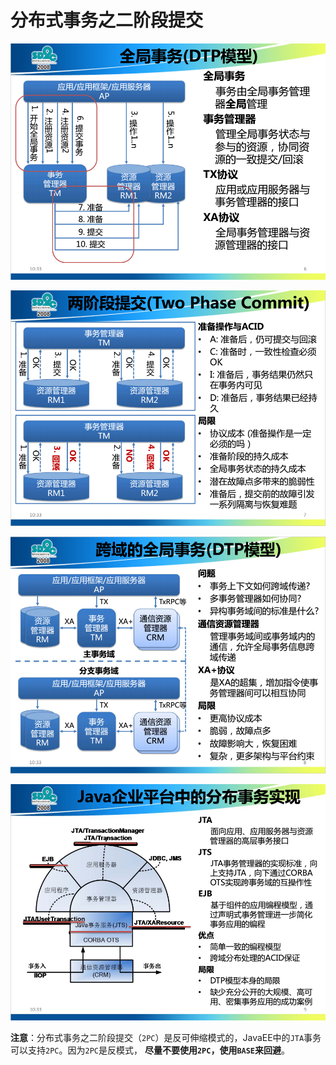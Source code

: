 分布式事务之二阶段提交
==================================================================

![全局事务－DTP模型](img/p11.png)

![两阶段提交](img/p12.png)

![跨域的全局事务－DTP模型](img/p13.png)

![Java企业平台中的分布事务实现](img/p14.png)



**注意**：分布式事务之二阶段提交（`2PC`）是反可伸缩模式的，JavaEE中的`JTA`事务可以支持`2PC`。因为`2PC`是反模式，
**尽量不要使用`2PC`，使用`BASE`来回避**。